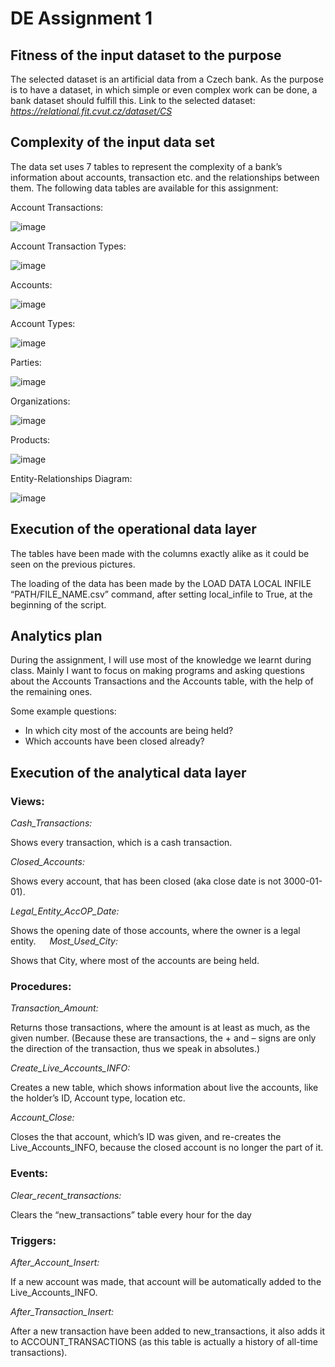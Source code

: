 # **DE Assignment 1**
## **Fitness of the input dataset to the purpose**
The selected dataset is an artificial data from a Czech bank. As the purpose is to have a dataset, in which simple or even complex work can be done, a bank dataset should fulfill this.
Link to the selected dataset:
_https://relational.fit.cvut.cz/dataset/CS_
## **Complexity of the input data set**
The data set uses 7 tables to represent the complexity of a bank’s information about accounts, transaction etc. and the relationships between them.
The following data tables are available for this assignment:

Account Transactions:

![image](https://github.com/00Dabide/Data-Engineering-Assignment1/assets/144621576/3f3b5420-b453-4fe0-9443-8d36602d67aa)


Account Transaction Types:

![image](https://github.com/00Dabide/Data-Engineering-Assignment1/assets/144621576/a08eabad-8b72-4cce-afe2-2fa060819285)

Accounts:

![image](https://github.com/00Dabide/Data-Engineering-Assignment1/assets/144621576/2856b422-edd6-451f-b17a-392d41ef96f0)

Account Types:

![image](https://github.com/00Dabide/Data-Engineering-Assignment1/assets/144621576/41a60314-c596-43f7-adb9-0b39a3ead6c7)

Parties:

![image](https://github.com/00Dabide/Data-Engineering-Assignment1/assets/144621576/dde2f1c0-a72a-45a7-b65b-334139665192)

Organizations:

![image](https://github.com/00Dabide/Data-Engineering-Assignment1/assets/144621576/07891e35-103d-4c0f-8cce-e2b6992a4419)

Products:

![image](https://github.com/00Dabide/Data-Engineering-Assignment1/assets/144621576/51bd4cb2-71fd-4dca-8d23-2dd0c487fac7)

Entity-Relationships Diagram:

![image](https://github.com/00Dabide/Data-Engineering-Assignment1/assets/144621576/277d191e-851a-42c9-b15c-c6aa7abb4e3d)

 
## **Execution of the operational data layer**
The tables have been made with the columns exactly alike as it could be seen on the previous pictures.

The loading of the data has been made by the
LOAD DATA LOCAL INFILE “PATH/FILE_NAME.csv”
command, after setting local_infile to True, at the beginning of the script.

## **Analytics plan**
During the assignment, I will use most of the knowledge we learnt during class. Mainly I want to focus on making programs and asking questions about the Accounts Transactions and the Accounts table, with the help of the remaining ones.

Some example questions:
- In which city most of the accounts are being held?
- Which accounts have been closed already?

## **Execution of the analytical data layer**

### **Views:**
_Cash_Transactions:_

Shows every transaction, which is a cash transaction.

_Closed_Accounts:_

Shows every account, that has been closed (aka close date is not 3000-01-01).

_Legal_Entity_AccOP_Date:_

Shows the opening date of those accounts, where the owner is a legal entity.
 
_Most_Used_City:_

Shows that City, where most of the accounts are being held.
### **Procedures:**
_Transaction_Amount:_

Returns those transactions, where the amount is at least as much, as the given number. (Because these are transactions, the + and – signs are only the direction of the transaction, thus we speak in absolutes.)

_Create_Live_Accounts_INFO:_

Creates a new table, which shows information about live the accounts, like the holder’s ID, Account type, location etc.

_Account_Close:_

Closes the that account, which’s ID was given, and re-creates the Live_Accounts_INFO, because the closed account is no longer the part of it.
### **Events:**
_Clear_recent_transactions:_

Clears the “new_transactions” table every hour for the day
### **Triggers:**
_After_Account_Insert:_

If a new account was made, that account will be automatically added to the Live_Accounts_INFO.

_After_Transaction_Insert:_

After a new transaction have been added to new_transactions, it also adds it to ACCOUNT_TRANSACTIONS (as this table is actually a history of all-time transactions).
